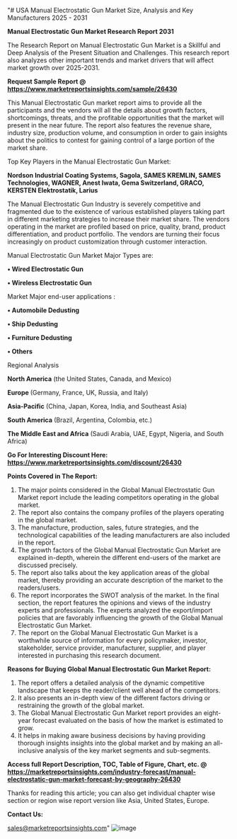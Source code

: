 "# USA Manual Electrostatic Gun Market Size, Analysis and Key Manufacturers 2025 - 2031

<strong>Manual Electrostatic Gun Market Research Report 2031</strong>

The Research Report on Manual Electrostatic Gun Market is a Skillful and Deep Analysis of the Present Situation and Challenges. This research report also analyzes other important trends and market drivers that will affect market growth over 2025-2031.

<strong>Request Sample Report @ <a href=https://www.marketreportsinsights.com/sample/26430>https://www.marketreportsinsights.com/sample/26430</a></strong>

This Manual Electrostatic Gun market report aims to provide all the participants and the vendors will all the details about growth factors, shortcomings, threats, and the profitable opportunities that the market will present in the near future. The report also features the revenue share, industry size, production volume, and consumption in order to gain insights about the politics to contest for gaining control of a large portion of the market share.

Top Key Players in the Manual Electrostatic Gun Market:

<strong>Nordson Industrial Coating Systems, Sagola, SAMES KREMLIN, SAMES Technologies, WAGNER, Anest Iwata, Gema Switzerland, GRACO, KERSTEN Elektrostatik, Larius</strong>

The Manual Electrostatic Gun Industry is severely competitive and fragmented due to the existence of various established players taking part in different marketing strategies to increase their market share. The vendors operating in the market are profiled based on price, quality, brand, product differentiation, and product portfolio. The vendors are turning their focus increasingly on product customization through customer interaction.

Manual Electrostatic Gun Market Major Types are:

<strong>• Wired Electrostatic Gun

• Wireless Electrostatic Gun</strong>

Market Major end-user applications :

<strong>• Automobile Dedusting

• Ship Dedusting

• Furniture Dedusting

• Others</strong>

Regional Analysis

</u><strong><b>North America</b></strong> (the United States, Canada, and Mexico)

<strong><b>Europe </b></strong>(Germany, France, UK, Russia, and Italy)

<strong><b>Asia-Pacific</b></strong> (China, Japan, Korea, India, and Southeast Asia)

<strong><b>South America</b></strong> (Brazil, Argentina, Colombia, etc.)

<strong><b>The Middle East and Africa</b></strong> (Saudi Arabia, UAE, Egypt, Nigeria, and South Africa)

<strong>Go For Interesting Discount Here: <a href=https://www.marketreportsinsights.com/discount/26430>https://www.marketreportsinsights.com/discount/26430</a></strong>

<strong>Points Covered in The Report:</strong>
<ol>
  <li>The major points considered in the Global Manual Electrostatic Gun Market report include the leading competitors operating in the global market.</li>
  <li>The report also contains the company profiles of the players operating in the global market.</li>
  <li>The manufacture, production, sales, future strategies, and the technological capabilities of the leading manufacturers are also included in the report.</li>
  <li>The growth factors of the Global Manual Electrostatic Gun Market are explained in-depth, wherein the different end-users of the market are discussed precisely.</li>
  <li>The report also talks about the key application areas of the global market, thereby providing an accurate description of the market to the readers/users.</li>
  <li>The report incorporates the SWOT analysis of the market. In the final section, the report features the opinions and views of the industry experts and professionals. The experts analyzed the export/import policies that are favorably influencing the growth of the Global Manual Electrostatic Gun Market.</li>
  <li>The report on the Global Manual Electrostatic Gun Market is a worthwhile source of information for every policymaker, investor, stakeholder, service provider, manufacturer, supplier, and player interested in purchasing this research document.</li>
</ol>
<strong>Reasons for Buying Global Manual Electrostatic Gun Market Report:</strong>

<ol>
  <li>The report offers a detailed analysis of the dynamic competitive landscape that keeps the reader/client well ahead of the competitors.</li>
  <li>It also presents an in-depth view of the different factors driving or restraining the growth of the global market.</li>
  <li>The Global Manual Electrostatic Gun Market report provides an eight-year forecast evaluated on the basis of how the market is estimated to grow.</li>
  <li>It helps in making aware business decisions by having providing thorough insights insights into the global market and by making an all-inclusive analysis of the key market segments and sub-segments.</li>
</ol>
<strong>Access full Report Description, TOC, Table of Figure, Chart, etc. @ <a href=https://marketreportsinsights.com/industry-forecast/manual-electrostatic-gun-market-forecast-by-geography-26430>https://marketreportsinsights.com/industry-forecast/manual-electrostatic-gun-market-forecast-by-geography-26430</a></strong>


Thanks for reading this article; you can also get individual chapter wise section or region wise report version like Asia, United States, Europe.

<strong>Contact Us:</strong>

sales@marketreportsinsights.com"
![image](https://github.com/user-attachments/assets/80a2f11c-9e7c-45fc-a910-255ce11dfc31)
